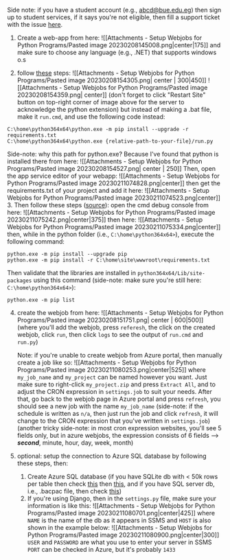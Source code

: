 Side note: if you have a student account (e.g., abcd@bue.edu.eg) then sign up to student services, if it says you're not eligible, then fill a support ticket with the issue [here](https://azure.microsoft.com/en-us/support/create-ticket/).

1. Create a web-app from here:
![[Attachments - Setup Webjobs for Python Programs/Pasted image 20230208145008.png|center|175]]
and make sure to choose any language (e.g., .NET) that supports windows o.s

2. follow [these](https://stackoverflow.com/questions/66426111/how-to-pip-install-extension-modules-in-azure-web-jobs) steps:
   ![[Attachments - Setup Webjobs for Python Programs/Pasted image 20230208154305.png| center | 300|450]]
   ![[Attachments - Setup Webjobs for Python Programs/Pasted image 20230208154359.png| center]]
   (don't forget to click "Restart Site" button on top-right corner of image above for the server to acknowledge the python extension)
   but instead of making a .bat file, make it `run.cmd`, and use the following code instead:
``` windows-cmd
C:\home\python364x64\python.exe -m pip install --upgrade -r requirements.txt
C:\home\python364x64\python.exe {relative-path-to-your-file}/run.py
```
Side-note: why this path for python.exe? Because I've found that python is installed there from here:
![[Attachments - Setup Webjobs for Python Programs/Pasted image 20230208154527.png| center | 250]]
Then, open the app service editor of your webapp:
![[Attachments - Setup Webjobs for Python Programs/Pasted image 20230211074828.png|center]]
then get the requirements.txt of your project and add it here:
![[Attachments - Setup Webjobs for Python Programs/Pasted image 20230211074523.png|center]]
3. Then follow these steps ([source](https://stackoverflow.com/questions/53850537/python-azure-webjob-import-error-cannot-import-python-extension-modules)): 
   open the cmd debug console from here:
   ![[Attachments - Setup Webjobs for Python Programs/Pasted image 20230211075242.png|center|375]]
   then here:
   ![[Attachments - Setup Webjobs for Python Programs/Pasted image 20230211075334.png|center]]
then, while in the python folder (i.e., `C:\home\python364x64>`), execute the following command:
``` windows-cmd
python.exe -m pip install --upgrade pip
python.exe -m pip install -r C:\home\site\wwwroot\requirements.txt
```
Then validate that the libraries are installed in `python364x64/Lib/site-packages` using this command (side-note: make sure you're still here: `C:\home\python364x64>`):
``` windows-cmd
python.exe -m pip list
```
4. create the webjob from here:
   ![[Attachments - Setup Webjobs for Python Programs/Pasted image 20230208151751.png| center | 600|500]]
   (where you'll add the webjob, press `referesh`, the click on the created webjob, click `run`, then click `logs` to see the output of `run.cmd` and `run.py`)
   
   Note: if you're unable to create webjob from Azure portal, then manually create a job like so:
   ![[Attachments - Setup Webjobs for Python Programs/Pasted image 20230211080253.png|center|525]]
   where `my_job_name` and `my_project` can be named however you want. Just make sure to right-click `my_project.zip` and press `Extract All`, and to adjust the CRON expression in `settings.job` to suit your needs. After that, go back to the webjob page in Azure portal and press `refresh`, you should see a new job with the name `my_job_name` 
   (side-note: if the schedule is written as `n/a`, then just run the job and click `refresh`, it will change to the CRON expression that you've written in `settings.job`)
   (another tricky side-note: in most cron expression websites, you'll see 5 fields only, but in azure webjobs, the expression consists of 6 fields --> ***second***, minute, hour, day, week, month)

5. optional: setup the connection to Azure SQL database by following these steps, then:
	1. Create Azure SQL database (if you have SQLite db with < 50k rows per table then check [this](https://www.dbsofts.com/articles/sqlite_to_azure/) then [this](https://stackoverflow.com/questions/44895079/convert-sqlite-database-to-db-file#:~:text=The%20name%20of%20your%20file%20is%20completely%20irrelevant%20to%20the%20data%20inside%20of%20it.%20Assuming%20the%20data%20structure%20is%20properly%20setup%2C%20simply%20renaming%20the%20file%20will%20suffice.), and if you have SQL server db, i.e., .bacpac file, then check [this](https://learn.microsoft.com/en-us/azure/azure-sql/database/database-import?view=azuresql&tabs=azure-powershell))
	2. If you're using Django, then in the `settings.py` file, make sure your information is like this:
![[Attachments - Setup Webjobs for Python Programs/Pasted image 20230211080701.png|center|425]]
	   where `NAME` is the name of the db as it appears in SSMS and `HOST` is also shown in the example below:
![[Attachments - Setup Webjobs for Python Programs/Pasted image 20230211080900.png|center|300]]
	   `USER` and `PASSWORD` are what you use to enter your server in SSMS
	   `PORT` can be checked in Azure, but it's probably `1433`